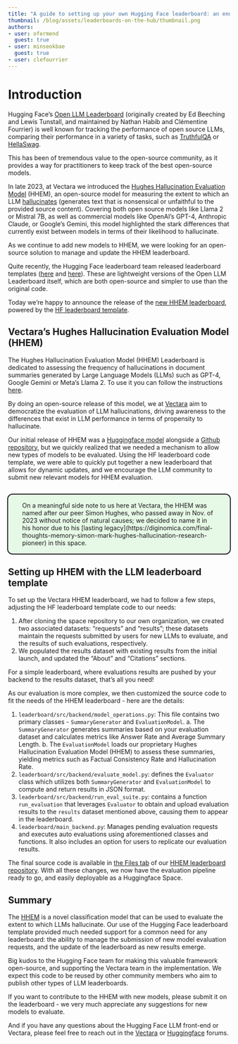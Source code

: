 ```yaml
---
title: "A guide to setting up your own Hugging Face leaderboard: an end-to-end example with Vectara's hallucination leaderboard"
thumbnail: /blog/assets/leaderboards-on-the-hub/thumbnail.png
authors:
- user: ofermend
  guest: true
- user: minseokbae
  guest: true
- user: clefourrier
---
```


# Introduction
Hugging Face’s [Open LLM Leaderboard](https://huggingface.co/spaces/HuggingFaceH4/open_llm_leaderboard) (originally created by Ed Beeching and Lewis Tunstall, and maintained by Nathan Habib and Clémentine Fourrier) is well known for tracking the performance of open source LLMs, comparing their performance in a variety of tasks, such as [TruthfulQA](https://github.com/sylinrl/TruthfulQA) or [HellaSwag](https://rowanzellers.com/hellaswag/).

This has been of tremendous value to the open-source community, as it provides a way for practitioners to keep track of the best open-source models.

In late 2023, at Vectara we introduced the [Hughes Hallucination Evaluation Model](https://huggingface.co/vectara/hallucination_evaluation_model) (HHEM), an open-source model for measuring the extent to which an LLM [hallucinates](https://vectara.com/glossary-of-llm-terms/#h-hallucinations-aka-llm-hallucinations) (generates text that is nonsensical or unfaithful to the provided source content). Covering both open source models like Llama 2 or Mistral 7B, as well as commercial models like OpenAI’s GPT-4, Anthropic Claude, or Google’s Gemini, this model highlighted the stark differences that currently exist between models in terms of their likelihood to hallucinate.

As we continue to add new models to HHEM, we were looking for an open-source solution to manage and update the HHEM leaderboard. 

Quite recently, the Hugging Face leaderboard team released leaderboard templates ([here](https://huggingface.co/demo-leaderboard) and [here](https://huggingface.co/demo-leaderboard-backend)). These are lightweight versions of the Open LLM Leaderboard itself, which are both open-source and simpler to use than the original code. 

Today we’re happy to announce the release of the [new HHEM leaderboard](https://huggingface.co/spaces/vectara/leaderboard), powered by the [HF leaderboard template](https://huggingface.co/demo-leaderboard-backend).

## Vectara’s Hughes Hallucination Evaluation Model (HHEM)
The Hughes Hallucination Evaluation Model (HHEM) Leaderboard is dedicated to assessing the frequency of hallucinations in document summaries generated by Large Language Models (LLMs) such as GPT-4, Google Gemini or Meta’s Llama 2. To use it you can follow the instructions [here](https://huggingface.co/vectara/hallucination_evaluation_model).

By doing an open-source release of this model, we at [Vectara](https://vectara.com) aim to democratize the evaluation of LLM hallucinations, driving awareness to the differences that exist in LLM performance in terms of propensity to hallucinate. 

Our initial release of HHEM was a [Huggingface model](https://huggingface.co/vectara/hallucination_evaluation_model) alongside a [Github repository](https://github.com/vectara/hallucination-leaderboard), but we quickly realized that we needed a mechanism to allow new types of models to be evaluated. Using the HF leaderboard code template, we were able to quickly put together a new leaderboard that allows for dynamic updates, and we encourage the LLM community to submit new relevant models for HHEM evaluation.

<br>
<div style="background-color: #e6f9e6; padding: 16px 32px; outline: 2px solid; border-radius: 10px;">
On a meaningful side note to us here at Vectara, the HHEM was named after our peer Simon Hughes, who passed away in Nov. of 2023 without notice of natural causes; we decided to name it in his honor due to his [lasting legacy](https://diginomica.com/final-thoughts-memory-simon-mark-hughes-hallucination-research-pioneer) in this space.
</div>

## Setting up HHEM with the LLM leaderboard template
To set up the Vectara HHEM leaderboard, we had to follow a few steps, adjusting the HF leaderboard template code to our needs:
1. After cloning the space repository to our own organization, we created two associated datasets: “requests” and “results”; these datasets maintain the requests submitted by users for new LLMs to evaluate, and the results of such evaluations, respectively.
2. We populated the results dataset with existing results from the initial launch, and updated the “About” and “Citations” sections.

For a simple leaderboard, where evaluations results are pushed by your backend to the results dataset, that’s all you need!

As our evaluation is more complex, we then customized the source code to fit the needs of the HHEM leaderboard - here are the details:
1. `leaderboard/src/backend/model_operations.py`: This file contains two primary classes - `SummaryGenerator` and `EvaluationModel`.
    a. The `SummaryGenerator` generates summaries based on your evaluation dataset and calculates metrics like Answer Rate and Average Summary Length.
    b. The `EvaluationModel` loads our proprietary Hughes Hallucination Evaluation Model (HHEM) to assess these summaries, yielding metrics such as Factual Consistency Rate and Hallucination Rate.
2. `leaderboard/src/backend/evaluate_model.py`: defines the `Evaluator` class which utilizes both `SummaryGenerator` and `EvaluationModel` to compute and return results in JSON format. 
3. `leaderboard/src/backend/run_eval_suite.py`: contains a function `run_evaluation` that leverages `Evaluator` to obtain and upload evaluation results to the `results` dataset mentioned above, causing them to appear in the leaderboard.
4. `leaderboard/main_backend.py`: Manages pending evaluation requests and executes auto evaluations using aforementioned classes and functions. It also includes an option for users to replicate our evaluation results.

The final source code is available in [the Files tab](https://huggingface.co/spaces/vectara/leaderboard/tree/main) of our [HHEM leaderboard repository](https://huggingface.co/spaces/vectara/leaderboard).
With all these changes, we now have the evaluation pipeline ready to go, and easily deployable as a Huggingface Space.

## Summary
The [HHEM](https://huggingface.co/vectara/hallucination_evaluation_model) is a novel classification model that can be used to evaluate the extent to which LLMs hallucinate. Our use of the Hugging Face leaderboard template provided much needed support for a common need for any leaderboard: the ability to manage the submission of new model evaluation requests, and the update of the leaderboard as new results emerge.

Big kudos to the Hugging Face team for making this valuable framework open-source, and supporting the Vectara team in the implementation. We expect this code to be reused by other community members who aim to publish other types of LLM leaderboards.

If you want to contribute to the HHEM with new models, please submit it on the leaderboard - we very much appreciate any suggestions for new models to evaluate.

And if you have any questions about the Hugging Face LLM front-end or Vectara, please feel free to reach out in the [Vectara](https://discuss.vectara.com/) or [Huggingface](https://discuss.huggingface.co/) forums.

